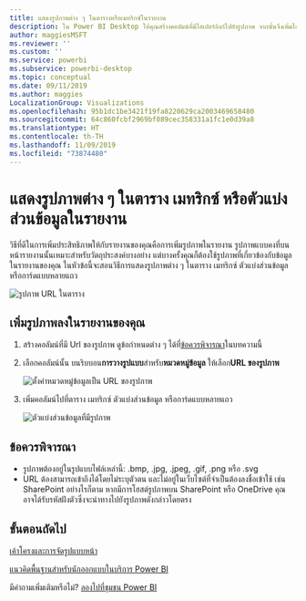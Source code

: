 ```yaml
---
title: แสดงรูปภาพต่าง ๆ ในตารางหรือเมทริกซ์ในรายงาน
description: ใน Power BI Desktop ให้คุณสร้างคอลัมน์ที่มีไฮเปอร์ลิงก์ไปยังรูปภาพ จากนั้นจึงเพิ่มไฮเปอร์ลิงก์ดังกล่าวไปยังตารางรายงาน เมทริกซ์ ตัวแบ่งส่วนข้อมูล หรือการ์ดแบบหลายแถวเพื่อแสดงรูปภาพใน Power BI Desktop หรือบริการของ Power BI
author: maggiesMSFT
ms.reviewer: ''
ms.custom: ''
ms.service: powerbi
ms.subservice: powerbi-desktop
ms.topic: conceptual
ms.date: 09/11/2019
ms.author: maggies
LocalizationGroup: Visualizations
ms.openlocfilehash: 95b1dc1be3421f19fa8220629ca2003469658480
ms.sourcegitcommit: 64c860fcbf2969bf089cec358331a1fc1e0d39a8
ms.translationtype: HT
ms.contentlocale: th-TH
ms.lasthandoff: 11/09/2019
ms.locfileid: "73874480"
---
```

# <a name="display-images-in-a-table-matrix-or-slicer-in-a-report"></a>แสดงรูปภาพต่าง ๆ ในตาราง เมทริกซ์ หรือตัวแบ่งส่วนข้อมูลในรายงาน

วิธีที่ดีในการเพิ่มประสิทธิภาพให้กับรายงานของคุณคือการเพิ่มรูปภาพในรายงาน รูปภาพแบบคงที่บนหน้ารายงานนั้นเหมาะสำหรับวัตถุประสงค์บางอย่าง แต่บางครั้งคุณก็ต้องใช้รูปภาพที่เกี่ยวข้องกับข้อมูลในรายงานของคุณ ในหัวข้อนี้จะสอนวิธีการแสดงรูปภาพต่าง ๆ ในตาราง เมทริกซ์ ตัวแบ่งส่วนข้อมูล หรือการ์ดแบบหลายแถว 

![รูปภาพ URL ในตาราง](media/power-bi-images-tables/power-bi-url-images-table.png)

## <a name="add-images-to-your-report"></a>เพิ่มรูปภาพลงในรายงานของคุณ

1. สร้างคอลัมน์ที่มี Url ของรูปภาพ ดูข้อกำหนดต่าง ๆ ได้ที่[ข้อควรพิจารณา](#considerations)ในบทความนี้

1. เลือกคอลัมน์นั้น บนริบบอน**การวางรูปแบบ**สำหรับ**หมวดหมู่ข้อมูล** ให้เลือก**URL ของรูปภาพ**

    ![ตั้งค่าหมวดหมู่ข้อมูลเป็น URL ของรูปภาพ](media/power-bi-images-tables/power-bi-set-url-image.png)

1. เพิ่มคอลัมน์ไปที่ตาราง เมทริกซ์ ตัวแบ่งส่วนข้อมูล หรือการ์ดแบบหลายแถว

    ![ตัวแบ่งส่วนข้อมูลที่มีรูปภาพ](media/power-bi-images-tables/power-bi-url-images-slicer.png)

## <a name="considerations"></a>ข้อควรพิจารณา

- รูปภาพต้องอยู่ในรูปแบบไฟล์เหล่านี้:  .bmp, .jpg, .jpeg, .gif, .png หรือ .svg
- URL ต้องสามารถเข้าถึงได้โดยไม่ระบุตัวตน และไม่อยู่ในเว็บไซต์ที่จำเป็นต้องลงชื่อเข้าใช้ เช่น SharePoint อย่างไรก็ตาม หากมีการโฮสต์รูปภาพบน SharePoint หรือ OneDrive คุณอาจได้รับรหัสฝังตัวซึ่งจะนำทางไปยังรูปภาพดังกล่าวโดยตรง 


## <a name="next-steps"></a>ขั้นตอนถัดไป

[เค้าโครงและการจัดรูปแบบหน้า](/learn/modules/visuals-in-power-bi/12-formatting)

[แนวคิดพื้นฐานสำหรับนักออกแบบในบริการ Power BI](service-basic-concepts.md)

มีคำถามเพิ่มเติมหรือไม่? [ลองไปที่ชุมชน Power BI](https://community.powerbi.com/)

